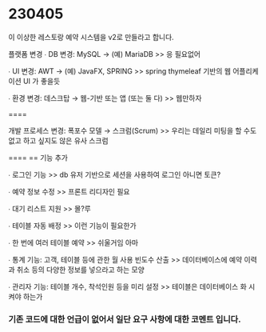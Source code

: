 # 230405 

이 이상한 레스토랑 예약 시스템을 v2로 만들라고 합니다. 


플랫폼 변경
∙ DB 변경: MySQL → (예) MariaDB >> 응 필요없어

∙ UI 변경: AWT → (예) JavaFX, SPRING >>  spring thymeleaf 기반의 웹 어플리케이션 UI 가 좋을듯 

∙ 환경 변경: 데스크탑 → 웹-기반 또는 앱 (또는 둘 다) >> 웹만하자 

====

개발 프로세스 변경: 폭포수 모델 → 스크럼(Scrum) >> 우리는 데일리 미팅을 할 수도 없고 하고 싶지도 않은 유사 스크럼 


====
 == 기능 추가

∙ 로그인 기능 >> db 유저 기반으로 세션을 사용하여 로그인 아니면 토큰? 

∙ 예약 정보 수정 >> 프론트 리디자인 필요 

∙ 대기 리스트 지원 >> 몰?루 

∙ 테이블 자동 배정 >> 이런 기능이 필요한가 

∙ 한 번에 여러 테이블 예약 >> 쉬울거임 아마 

∙ 통계 기능: 고객, 테이블 등에 관한 월 사용 빈도수 산출 >> 데이터베이스에 예약 이력과 취소 등의 다양한 정보를 넣으라고 하는 모양 

∙ 관리자 기능: 테이블 개수, 착석인원 등을 미리 설정 >> 테이블은 데이터베이스 화 시켜야 하는가 


### 기존 코드에 대한 언급이 없어서 일단 요구 사항에 대한 코멘트 입니다. 

